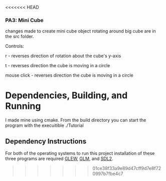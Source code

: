 <<<<<<< HEAD
### PA3: Mini Cube

changes made to create mini cube object rotating around big cube are in the src folder. 

Controls:

r - reverses direction of rotation about the cube's y-axis 

t - reverses direction the cube is moving in a circle

mouse click - reverses direction the cube is moving in a circle

# Dependencies, Building, and Running
I made mine using cmake. From the build directory you can start the program with the execuitible ./Tutorial


## Dependency Instructions
For both of the operating systems to run this project installation of these three programs are required [GLEW](http://glew.sourceforge.net/), [GLM](http://glm.g-truc.net/0.9.7/index.html), and [SDL2](https://wiki.libsdl.org/Tutorials).


>>>>>>> 01ce38f33a9e89d47cff9d7e8f720997b7fbe4c7
